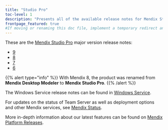 ```yaml
---
title: "Studio Pro"
toc-level: 1
description: "Presents all of the available release notes for Mendix Studio Pro."
frontpage_featured: true
#If moving or renaming this doc file, implement a temporary redirect and let the respective team know they should update the URL in the product. See Mapping to Products for more details.
---
```


These are the [Mendix Studio Pro](/refguide/index) major version release notes:

* [9](9)
* [8](8)
* [7](7)
* [6](6)

{{% alert type="info" %}}
With Mendix 8, the product was renamed from **Mendix Desktop Modeler** to **Mendix Studio Pro**.
{{% /alert %}}

The Windows Service release notes can be found in [Windows Service](windows-service).

For updates on the status of Team Server as well as deployment options and other Mendix services, see [Mendix Status](https://status.mendix.com/).

More in-depth information about our latest features can be found on [Mendix Platform Releases](https://www.mendix.com/releases/).
